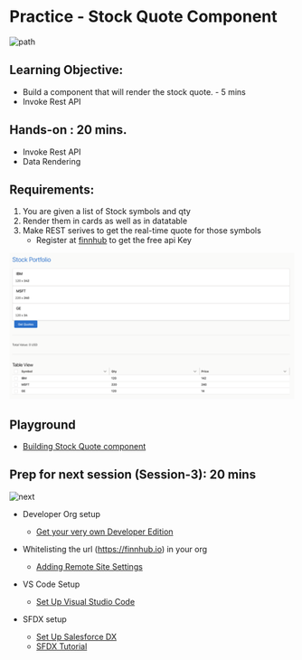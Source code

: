 # Practice - Stock Quote Component

![path](https://lh5.googleusercontent.com/proxy/aj67cLMQ-Ybx3DUKTiUAQd_ilyatWpdT0V5KZ6n_7jJEKZ1KC-0I87d9yvpe3ro2KpAP2v485eBaVyeiicitrseOwZxfORqddFjt8Gw0bEC6TJso91ISWXrNBdlmkQt555cXrRWh7tgPajwYD5G8ZzHfmrBjo8uUnPSRAKxfhUSDjFmoxx7g4cO_RNqo0GdTEna5QDehEhI-xi2dvRdilL8QuWO-oKWTR78XoKSu7qGqttisAM3xiPNWEqbJkpxM-VTggN5rnJ_6=s1920-w1920-h1080-fcrop64=1,00001999fffff3c7-k-no-nd-mv)

## Learning Objective: 
- Build a component that will render the stock quote. - 5 mins
- Invoke Rest API

## Hands-on : 20 mins.
- Invoke Rest API
- Data Rendering


## Requirements:
1. You are given a list of Stock symbols and qty 
2. Render them in cards as well as in datatable
3. Make REST serives to get the real-time quote for those symbols
    -  Register at [finnhub](https://finnhub.io/) to get the free api Key


![screen for the solution](../img/c1/p1-1.png)


## Playground
- [Building Stock Quote component](https://webcomponents.dev/edit/XyLnPG1inddixLHtqmwN/src/app.js)

## Prep for next session (Session-3): 20 mins
![next](https://lh6.googleusercontent.com/proxy/CTHQkQWbT0wYQm_v4J9jZid5DX6qV4QIDKhzj8EiqoG8ip7o_cSxGsQI17A5sRNSFCooVDUH8VHFYYFgF-Y1SFMgvwSeY7MyxEZIIHqktG4EBeH4b-LjLnlVGPGIaDbp3Bp8Ymg4ese1KzH5VX7SYBuRsofuO8BiL01RUYtalv2QMx9txJVos6_q5Eo37YNT_xcTKQtybkxXE3aM3DB1FgVL8F7Ber0el_-8aKM=s1920-w1920-h1080-fcrop64=1,000023d6fffffe04-k-no-nd-mv)

- Developer Org setup
    - [Get your very own Developer Edition](https://developer.salesforce.com/signup)

- Whitelisting the url (https://finnhub.io) in your org
    - [Adding Remote Site Settings](https://developer.salesforce.com/docs/atlas.en-us.apexcode.meta/apexcode/apex_callouts_remote_site_settings.htm)

- VS Code Setup
    - [Set Up Visual Studio Code](https://trailhead.salesforce.com/en/content/learn/projects/quick-start-lightning-web-components/set-up-visual-studio-code)

- SFDX setup
    - [Set Up Salesforce DX](https://trailhead.salesforce.com/en/content/learn/modules/sfdx_app_dev/sfdx_app_dev_setup_dx)
    - [SFDX Tutorial](https://mohan-chinnappan-n.github.io/sfdc/dx.html#/home)


